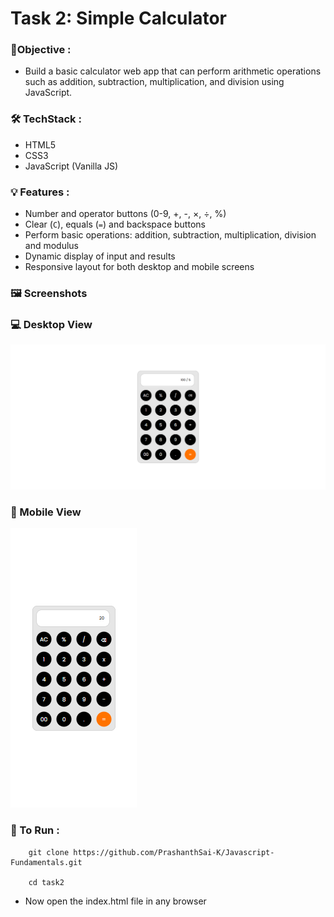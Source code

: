 
# Task 2: Simple Calculator



### 🎯Objective :

- Build a basic calculator web app that can perform arithmetic operations such as addition, subtraction, multiplication, and division using JavaScript.


###  🛠️ TechStack :

- HTML5
- CSS3
- JavaScript (Vanilla JS)

### 💡 Features :

- Number and operator buttons (0-9, +, -, ×, ÷, %)
- Clear (`C`), equals (`=`) and backspace buttons
- Perform basic operations: addition, subtraction, multiplication, division and modulus
- Dynamic display of input and results
- Responsive layout for both desktop and mobile screens

### 🖼️ Screenshots

### 💻 Desktop View

![View 1](./images/image1.png)

### 📱 Mobile View

![View 2](./images/image2.png)


### 🚀 To Run :

```
    git clone https://github.com/PrashanthSai-K/Javascript-Fundamentals.git

    cd task2
```
- Now open the index.html file in any browser
